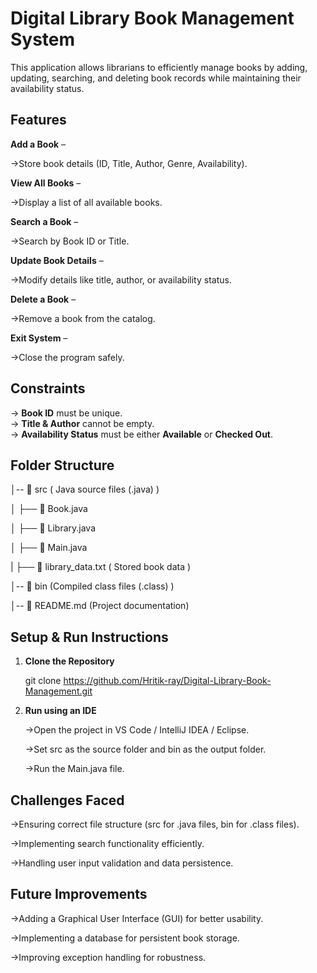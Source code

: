 # Digital Library Book Management System

This application allows librarians to efficiently manage books by adding, updating, searching, and deleting book records while maintaining their availability status.

##  Features
 **Add a Book** – 
 
 ->Store book details (ID, Title, Author, Genre, Availability). 

 **View All Books** – 
 
 ->Display a list of all available books. 
 
 **Search a Book** – 
 
 ->Search by Book ID or Title.  
 
 **Update Book Details** – 
 
 ->Modify details like title, author, or availability status.  
 
 **Delete a Book** –
 
 ->Remove a book from the catalog.
 
 **Exit System** – 
 
 ->Close the program safely. 
 

 
##  Constraints
-> **Book ID** must be unique.  
-> **Title & Author** cannot be empty.  
-> **Availability Status** must be either **Available** or **Checked Out**.  


## Folder Structure
  
│-- 📁 src        ( Java source files (.java) )

│   ├── 📄 Book.java  

│   ├── 📄 Library.java  

│   ├── 📄 Main.java

|   ├── 📄 library_data.txt ( Stored book data )

│-- 📁 bin        (Compiled class files (.class) )

│-- 📄 README.md  (Project documentation)


##  Setup & Run Instructions


1. **Clone the Repository**  
   
     git clone https://github.com/Hritik-ray/Digital-Library-Book-Management.git

  

 2. **Run using an IDE**
 
     ->Open the project in VS Code / IntelliJ IDEA / Eclipse.

     ->Set src as the source folder and bin as the output folder.

     ->Run the Main.java file.

   


## Challenges Faced
->Ensuring correct file structure (src for .java files, bin for .class files).

->Implementing search functionality efficiently.

->Handling user input validation and data persistence.



## Future Improvements
->Adding a Graphical User Interface (GUI) for better usability.

->Implementing a database for persistent book storage.

->Improving exception handling for robustness.









